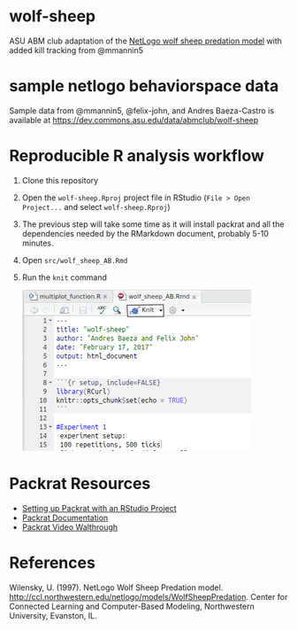 # wolf-sheep
ASU ABM club adaptation of the [NetLogo wolf sheep predation model](http://ccl.northwestern.edu/netlogo/models/WolfSheepPredation) with added kill tracking from @mmannin5

# sample netlogo behaviorspace data
Sample data from @mmannin5, @felix-john, and Andres Baeza-Castro is available at https://dev.commons.asu.edu/data/abmclub/wolf-sheep 

# Reproducible R analysis workflow

1. Clone this repository
2. Open the `wolf-sheep.Rproj` project file in RStudio (`File > Open Project...` and select `wolf-sheep.Rproj`)
3. The previous step will take some time as it will install packrat and all the dependencies needed by the RMarkdown document, probably 5-10 minutes.   
4. Open `src/wolf_sheep_AB.Rmd`
5. Run the `knit` command

   ![Location of Knit button on RStudio](images/knit.png "RStudio knit")


# Packrat Resources

- [Setting up Packrat with an RStudio Project](https://rstudio.github.io/packrat/rstudio.html)
- [Packrat Documentation](https://rstudio.github.io/packrat/)
- [Packrat Video Walthrough](https://www.rstudio.com/resources/webinars/managing-package-dependencies-in-r-with-packrat/)

# References
Wilensky, U. (1997). NetLogo Wolf Sheep Predation model. http://ccl.northwestern.edu/netlogo/models/WolfSheepPredation.
Center for Connected Learning and Computer-Based Modeling, Northwestern University, Evanston, IL.
